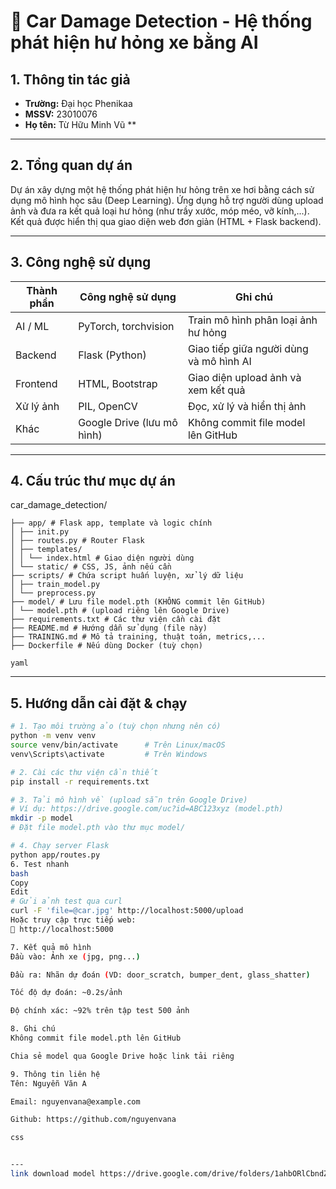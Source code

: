 # 🚗 Car Damage Detection - Hệ thống phát hiện hư hỏng xe bằng AI

## 1. Thông tin tác giả

- **Trường:** Đại học Phenikaa
- **MSSV:** 23010076
- **Họ tên:** Từ Hữu Minh Vũ **

---

## 2. Tổng quan dự án

Dự án xây dựng một hệ thống phát hiện hư hỏng trên xe hơi bằng cách sử dụng mô hình học sâu (Deep Learning). Ứng dụng hỗ trợ người dùng upload ảnh và đưa ra kết quả loại hư hỏng (như trầy xước, móp méo, vỡ kính,...).  
Kết quả được hiển thị qua giao diện web đơn giản (HTML + Flask backend).

---

## 3. Công nghệ sử dụng

| Thành phần    | Công nghệ sử dụng                          | Ghi chú                                  |
|---------------|--------------------------------------------|------------------------------------------|
| AI / ML       | PyTorch, torchvision                       | Train mô hình phân loại ảnh hư hỏng     |
| Backend       | Flask (Python)                             | Giao tiếp giữa người dùng và mô hình AI |
| Frontend      | HTML, Bootstrap                            | Giao diện upload ảnh và xem kết quả     |
| Xử lý ảnh     | PIL, OpenCV                                | Đọc, xử lý và hiển thị ảnh              |
| Khác          | Google Drive (lưu mô hình)                 | Không commit file model lên GitHub       |

---

## 4. Cấu trúc thư mục dự án

car_damage_detection/
```
├── app/ # Flask app, template và logic chính
│ ├── init.py
│ ├── routes.py # Router Flask
│ ├── templates/
│ │ └── index.html # Giao diện người dùng
│ └── static/ # CSS, JS, ảnh nếu cần
├── scripts/ # Chứa script huấn luyện, xử lý dữ liệu
│ ├── train_model.py
│ └── preprocess.py
├── model/ # Lưu file model.pth (KHÔNG commit lên GitHub)
│ └── model.pth # (upload riêng lên Google Drive)
├── requirements.txt # Các thư viện cần cài đặt
├── README.md # Hướng dẫn sử dụng (file này)
├── TRAINING.md # Mô tả training, thuật toán, metrics,...
├── Dockerfile # Nếu dùng Docker (tuỳ chọn)

yaml

```
---

## 5. Hướng dẫn cài đặt & chạy

```bash
# 1. Tạo môi trường ảo (tuỳ chọn nhưng nên có)
python -m venv venv
source venv/bin/activate      # Trên Linux/macOS
venv\Scripts\activate         # Trên Windows

# 2. Cài các thư viện cần thiết
pip install -r requirements.txt

# 3. Tải mô hình về (upload sẵn trên Google Drive)
# Ví dụ: https://drive.google.com/uc?id=ABC123xyz (model.pth)
mkdir -p model
# Đặt file model.pth vào thư mục model/

# 4. Chạy server Flask
python app/routes.py
6. Test nhanh
bash
Copy
Edit
# Gửi ảnh test qua curl
curl -F 'file=@car.jpg' http://localhost:5000/upload
Hoặc truy cập trực tiếp web:
🔗 http://localhost:5000

7. Kết quả mô hình
Đầu vào: Ảnh xe (jpg, png...)

Đầu ra: Nhãn dự đoán (VD: door_scratch, bumper_dent, glass_shatter)

Tốc độ dự đoán: ~0.2s/ảnh

Độ chính xác: ~92% trên tập test 500 ảnh

8. Ghi chú
Không commit file model.pth lên GitHub

Chia sẻ model qua Google Drive hoặc link tải riêng

9. Thông tin liên hệ
Tên: Nguyễn Văn A

Email: nguyenvana@example.com

Github: https://github.com/nguyenvana

css


---
link download model https://drive.google.com/drive/folders/1ahbORlCbndZKEjK2WiA43WtTzIT-Z4U4?usp=sharing

